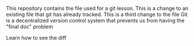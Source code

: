 This repository contains the file used for a git lesson.
This is a change to an existing file that git has already tracked.
This is a third change to the file
Git is a decentralized version control system that prevents us from having the "final doc" problem

Learn how to see the diff
